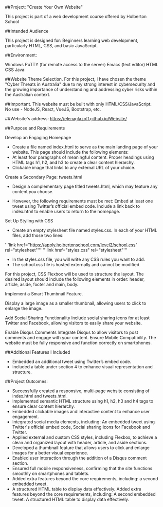 ##Project: "Create Your Own Website"

This project is part of a web development course offered by Holberton School

##Intended Audience

This project is designed for:
Beginners learning web development, particularly HTML, CSS, and basic JavaScript.

##Environment: 

Windows
PuTTY (for remote access to the server)
Emacs (text editor)
HTML
CSS
Java

##Website Theme Selection. For this project, I have chosen the theme "Cyber Threats in Australia" due to my strong interest in cybersecurity and the growing importance of understanding and addressing cyber risks within the Australian context.

##Important. This website must be built with only HTML/CSS/JavaScript. No use - NodeJS, React, VueJS, Bootstrap, etc.

##Website's address: https://elenaglazoff.github.io/Website/ 

##Purpose and Requirements

Develop an Engaging Homepage
- Create a file named index.html to serve as the main landing page of your website. This page should include the following elements:
- At least four paragraphs of meaningful content. Proper headings using HTML tags h1, h2, and h3 to create a clear content hierarchy. 
 - Clickable image that links to any external URL of your choice.

Create a Secondary Page: tweets.html
- Design a complementary page titled tweets.html, which may feature any content you choose. 

- However, the following requirements must be met: Embed at least one tweet using Twitter’s official embed code. Include a link back to index.html to enable users to return to the homepage. 

Set Up Styling with CSS
- Create an empty stylesheet file named styles.css. In each of your HTML files, add those two lines:

'''link href="https://apply.holbertonschool.com/level2/school.css" rel="stylesheet"'''
'''link href="styles.css" rel="stylesheet"'''

- In the styles.css file, you will write any CSS rules you want to add.
- The school.css file is hosted externally and cannot be modified.

For this project, CSS Flexbox will be used to structure the layout. The desired layout should include the following elements in order: header, article, aside, footer and main, body.

Implement a Smart Thumbnail Feature.

Display a large image as a smaller thumbnail, allowing users to click to enlarge the image.

Add Social Sharing Functionality Include social sharing icons for at least Twitter and Facebook, allowing visitors to easily share your website.

Enable Disqus Comments Integrate Disqus to allow visitors to post comments and engage with your content.
Ensure Mobile Compatibility. The website must be fully responsive and function correctly on smartphones.

##Additional Features I Included 
- Embedded an additional tweet using Twitter’s embed code.
- Included a table under section 4 to enhance visual representation and structure.

##Project Outcomes:

- Successfully created a responsive, multi-page website consisting of index.html and tweets.html. 
- Implemented semantic HTML structure using h1, h2, h3 and h4 tags to ensure clear content hierarchy. 
- Embedded clickable images and interactive content to enhance user engagement. 
- Integrated social media elements, including: An embedded tweet using Twitter's official embed code, Social sharing icons for Facebook and Twitter. 
- Applied external and custom CSS styles, including Flexbox, to achieve a clean and organized layout with header, article, and aside sections.
- Developed a thumbnail feature that allows users to click and enlarge images for a better visual experience. 
- Enabled user interaction through the addition of a Disqus comment section. 
- Ensured full mobile responsiveness, confirming that the site functions smoothly on smartphones and tablets. 
- Added extra features beyond the core requirements, including: a second embedded tweet. 
- A structured HTML table to display data effectively.
Added extra features beyond the core requirements, including:
A second embedded tweet.
A structured HTML table to display data effectively.


